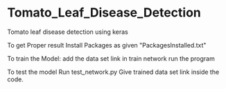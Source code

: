 # Tomato_Leaf_Disease_Detection
Tomato leaf disease detection using keras 

 To get Proper result Install Packages as given "PackagesInstalled.txt"
 
To train the Model:
 add the data set link in train network 
 run the program
 

To test the model Run test_network.py Give trained data set link inside the code.
